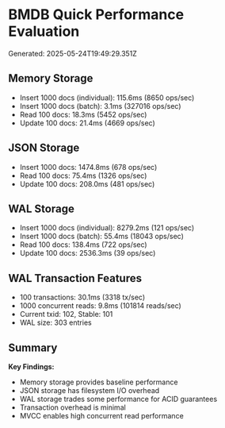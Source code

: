 # BMDB Quick Performance Evaluation

Generated: 2025-05-24T19:49:29.351Z

## Memory Storage
- Insert 1000 docs (individual): 115.6ms (8650 ops/sec)
- Insert 1000 docs (batch): 3.1ms (327016 ops/sec)
- Read 100 docs: 18.3ms (5452 ops/sec)
- Update 100 docs: 21.4ms (4669 ops/sec)

## JSON Storage
- Insert 1000 docs: 1474.8ms (678 ops/sec)
- Read 100 docs: 75.4ms (1326 ops/sec)
- Update 100 docs: 208.0ms (481 ops/sec)

## WAL Storage
- Insert 1000 docs (individual): 8279.2ms (121 ops/sec)
- Insert 1000 docs (batch): 55.4ms (18043 ops/sec)
- Read 100 docs: 138.4ms (722 ops/sec)
- Update 100 docs: 2536.3ms (39 ops/sec)

## WAL Transaction Features
- 100 transactions: 30.1ms (3318 tx/sec)
- 1000 concurrent reads: 9.8ms (101814 reads/sec)
- Current txid: 102, Stable: 101
- WAL size: 303 entries

## Summary

**Key Findings:**
- Memory storage provides baseline performance
- JSON storage has filesystem I/O overhead
- WAL storage trades some performance for ACID guarantees
- Transaction overhead is minimal
- MVCC enables high concurrent read performance